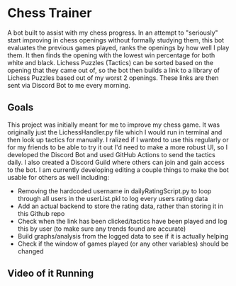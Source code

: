 # Chess Trainer

A bot built to assist with my chess progress. In an attempt to "seriously" start improving in chess openings without formally studying them, this bot evaluates the previous games played, ranks the openings by how well I play them. It then finds the opening with the lowest win percentage for both white and black. Lichess Puzzles (Tactics) can be sorted based on the opening that they came out of, so the bot then builds a link to a library of Lichess Puzzles based out of my worst 2 openings. These links are then sent via Discord Bot to me every morning.

## Goals
This project was initially meant for me to improve my chess game. It was originally just the LichessHandler.py file which I would run in terminal and then look up tactics for manually. I ralized if I wanted to use this regularly or for my friends to be able to try it out I'd need to make a more robust UI, so I developed the Discord Bot and used GitHub Actions to send the tactics daily. I also created a Discord Guild where others can join and gain access to the bot. I am currently developing editing a couple things to make the bot usable for others as well including: <br />
- Removing the hardcoded username in dailyRatingScript.py to loop through all users in the userList.pkl to log every users rating data
- Add an actual backend to store the rating data, rather than storing it in this Github repo
- Check when the link has been clicked/tactics have been played and log this by user (to make sure any trends found are accurate)
- Build graphs/analysis from the logged data to see if it is actually helping
- Check if the window of games played (or any other variables) should be changed

## Video of it Running

